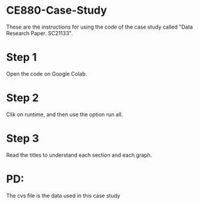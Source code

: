 # CE880-Case-Study
These are the instructions for using the code of the case study called "Data Research Paper. SC21133". 
# Step 1 
Open the code on Google Colab.
# Step 2
Clik on runtime, and then use the option run all.
# Step 3
Read the titles to understand each section and each graph. 
# PD: 
The cvs file is the data used in this case study 
